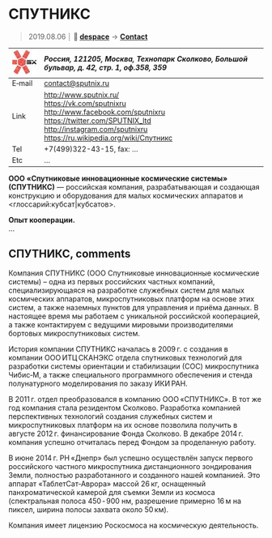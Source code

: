 # СПУТНИКС
> 2019.08.06 ┊ **🚀 [despace](index.md)** → **[Contact](contact.md)**

|[![](f/contact/s/sputnix_logo1_thumb.jpg)](f/contact/s/sputnix_logo1.png)|*Россия, 121205, Москва, Технопарк Сколково, Большой бульвар, д. 42, стр. 1, оф.358, 359*|
|:--|:--|
|E‑mail| <contact@sputnix.ru> |
|Link| <http://www.sputnix.ru/><br> <https://vk.com/sputnixru><br> <http://www.facebook.com/sputnixru><br> <https://twitter.com/SPUTNIX_ltd><br> <http://instagram.com/sputnixru><br> <https://ru.wikipedia.org/wiki/Спутникс>  |
|Tel| +7(499)322-43-15, fax: … |
|Etc| … |

**ООО «Спутниковые инновационные космические системы» (СПУТНИКС)** — российская компания, разрабатывающая и создающая конструкцию и оборудования для малых космических аппаратов и <глоссарий:кубсат|кубсатов>.

**Опыт кооперации.**  
…


<p style="page-break-after:always"> </p>

## СПУТНИКС, comments

Компания СПУТНИКС (ООО Спутниковые инновационные космические системы) – одна из первых российских частных компаний, специализирующаяся на разработке служебных систем для малых космических аппаратов, микроспутниковых платформ на основе этих систем, а также наземных пунктов для управления и приёма данных. В настоящее время мы работаем с уникальной российской кооперацией, а также контактируем с ведущими мировыми производителями бортовых микроспутниковых систем.

История компании СПУТНИКС началась в 2009 г. с создания в компании ООО ИТЦ СКАНЭКС отдела спутниковых технологий для разработки системы ориентации и стабилизации (СОС) микроспутника Чибис‑М, а также специального программного обеспечения и стенда полунатурного моделирования по заказу ИКИ РАН.

В 2011 г. отдел преобразовался в компанию ООО «СПУТНИКС». В тот же год компания стала резидентом Сколково. Разработка компанией перспективных технологий создания служебных систем и микроспутниковых платформ на их основе позволила получить в августе 2012 г. финансирование Фонда Сколково. В декабре 2014 г. компания успешно отчиталась перед Фондом за проделанную работу.

В июне 2014 г. РН «Днепр» был успешно осуществлён запуск первого российского частного микроспутника дистанционного зондирования Земли, полностью разработанного и созданного нашей компанией. Это аппарат «ТаблетСат‑Аврора» массой 26 кг, оснащенный панхроматической камерой для съемки Земли из космоса (спектральная полоса 450 ‑ 900 нм, разрешение примерно 16 м на пиксел, ширина полосы захвата около 50 км).

Компания имеет лицензию Роскосмоса на космическую деятельность.
